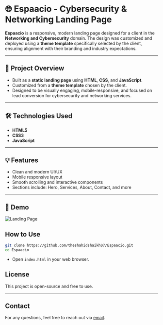 # 🌐 Espaacio - Cybersecurity & Networking Landing Page

**Espaacio** is a responsive, modern landing page designed for a client in the **Networking and Cybersecurity** domain. The design was customized and deployed using a **theme template** specifically selected by the client, ensuring alignment with their branding and industry expectations.

---

## 🎯 Project Overview

- Built as a **static landing page** using **HTML**, **CSS**, and **JavaScript**.
- Customized from a **theme template** chosen by the client.
- Designed to be visually engaging, mobile-responsive, and focused on lead conversion for cybersecurity and networking services.

---

## 🛠️ Technologies Used

- **HTML5**
- **CSS3**
- **JavaScript**

---

## 💡 Features

- Clean and modern UI/UX
- Mobile responsive layout
- Smooth scrolling and interactive components
- Sections include: Hero, Services, About, Contact, and more

---

## 📸 Demo


![Landing Page](preview.png)

## How to Use
```bash
git clone https://github.com/theshahidshaikh07/Espaacio.git
cd Espaacio
```
  -   Open `index.html` in your web browser.

## License

This project is open-source and free to use.

---

## Contact

For any questions, feel free to reach out via [email](mailto:theshahidshaikh7@gmail.com).

